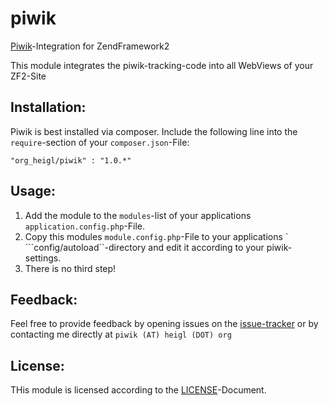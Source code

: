 # piwik

[Piwik](http://www.piwik.org)-Integration for ZendFramework2

This module integrates the piwik-tracking-code into all WebViews of your ZF2-Site

## Installation:

Piwik is best installed via composer. Include the following line into the 
```require```-section of your ```composer.json```-File:

    "org_heigl/piwik" : "1.0.*"
    

## Usage:

1. Add the module to the ```modules```-list of your applications 
```application.config.php```-File.
2. Copy this modules ```module.config.php```-File to your applications `
```config/autoload``-directory and edit it according to your piwik-settings.
3. There is no third step!

## Feedback:

Feel free to provide feedback by opening issues on the 
[issue-tracker](https://github.com/heiglandreas/piwik/issues) or by contacting 
me directly at ```piwik (AT) heigl (DOT) org```

## License:

THis module is licensed according to the [LICENSE](LICENSE)-Document.

